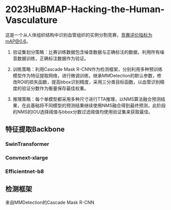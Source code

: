# 2023HuBMAP-Hacking-the-Human-Vasculature
这是一个从人体组织结构中识别血管组织的实例分割竞赛，竞赛评价指标为mAP@0.6。

1. 验证集划分策略：比赛训练数据包含噪音数据与正确标注的数据，利用所有噪音数据训练，正确标注数据作为验证。

2. 训练策略：利用Cascade Mask R-CNN作为检测框架，分别利用多种预训练模型作为特征提取网络，进行微调训练，继承MMDetection的默认参数，修改ROI的损失函数，提高bbox识别精度，采用三分类目标函数，以血管识别精度的验证分数作为衡量保存最佳权重。

3. 推理策略：每个单模型都采用多种尺寸进行TTA推理，以NMS算法融合预测结果，在此基础将不同模型的预测结果继续使用NMS融合得到最终预测，此阶段的NMS的IOU选择阈值与bbox分数过滤阈值均使用验证集来获取最佳。

## 特征提取Backbone
### SwinTransformer

### Convnext-xlarge

### Efficientnet-b8

## 检测框架
来自MMDetection的Cascade Mask R-CNN

